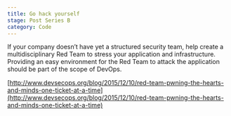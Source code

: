 ```yaml
---
title: Go hack yourself
stage: Post Series B
category: Code
---
```

If your company doesn’t have yet a structured security team, help create a multidisciplinary Red Team to stress your application and infrastructure. Providing an easy environment for the Red Team to attack the application should be part of the scope of DevOps.

[http://www.devsecops.org/blog/2015/12/10/red-team-pwning-the-hearts-and-minds-one-ticket-at-a-time](http://www.devsecops.org/blog/2015/12/10/red-team-pwning-the-hearts-and-minds-one-ticket-at-a-time)
